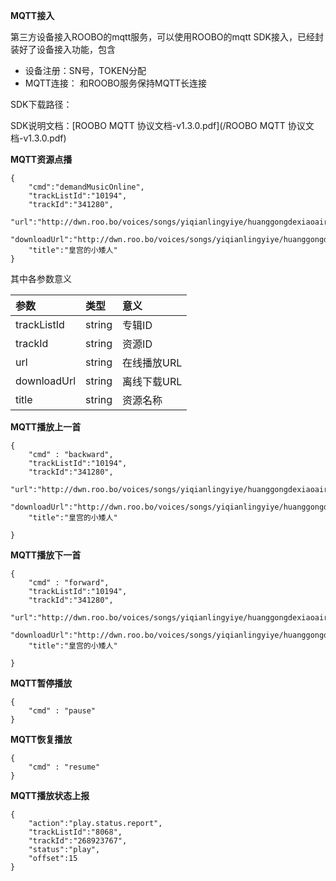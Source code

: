 **MQTT接入**

第三方设备接入ROOBO的mqtt服务，可以使用ROOBO的mqtt SDK接入，已经封装好了设备接入功能，包含

* 设备注册：SN号，TOKEN分配
* MQTT连接： 和ROOBO服务保持MQTT长连接

SDK下载路径：

SDK说明文档：[ROOBO MQTT 协议文档-v1.3.0.pdf](/ROOBO MQTT 协议文档-v1.3.0.pdf)

**MQTT资源点播**

```
{
    "cmd":"demandMusicOnline",
    "trackListId":"10194",
    "trackId":"341280",
    "url":"http://dwn.roo.bo/voices/songs/yiqianlingyiye/huanggongdexiaoairen.mp3",
    "downloadUrl":"http://dwn.roo.bo/voices/songs/yiqianlingyiye/huanggongdexiaoairen.mp3",
    "title":"皇宫的小矮人"
}
```

其中各参数意义

| 参数 | 类型 | 意义 |
| :--- | :--- | :--- |
| trackListId | string | 专辑ID |
| trackId | string | 资源ID |
| url | string | 在线播放URL |
| downloadUrl | string | 离线下载URL |
| title | string | 资源名称 |

**MQTT播放上一首**

```
{
    "cmd" : "backward",
    "trackListId":"10194",
    "trackId":"341280",
    "url":"http://dwn.roo.bo/voices/songs/yiqianlingyiye/huanggongdexiaoairen.mp3",
    "downloadUrl":"http://dwn.roo.bo/voices/songs/yiqianlingyiye/huanggongdexiaoairen.mp3",
    "title":"皇宫的小矮人"

}
```

**MQTT播放下一首**

```
{
    "cmd" : "forward",
    "trackListId":"10194",
    "trackId":"341280",
    "url":"http://dwn.roo.bo/voices/songs/yiqianlingyiye/huanggongdexiaoairen.mp3",
    "downloadUrl":"http://dwn.roo.bo/voices/songs/yiqianlingyiye/huanggongdexiaoairen.mp3",
    "title":"皇宫的小矮人"

}
```

**MQTT暂停播放**

```
{
    "cmd" : "pause"
}
```

**MQTT恢复播放**

```
{
    "cmd" : "resume"
}
```

**MQTT播放状态上报**

```
{
    "action":"play.status.report",
    "trackListId":"8068",
    "trackId":"268923767",
    "status":"play",
    "offset":15
}
```



